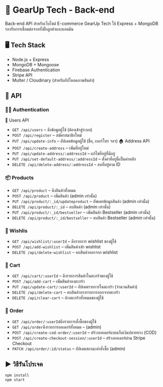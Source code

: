 # 🧠 GearUp Tech - Back-end
Back-end API สำหรับเว็บไซต์ E-commerce GearUp Tech ใช้ Express + MongoDB รองรับการเชื่อมต่อจากทั้งฝั่งลูกค้าและแอดมิน

## 🖥️ Tech Stack
- Node.js + Express
- MongoDB + Mongoose
- Firebase Authentication
- Stripe API
- Multer / Cloudinary (สำหรับอัปโหลดภาพสินค้า)

## 🔄 API

### 🧑‍💼 Authentication
👤 Users API
- `GET /api/users` – ดึงข้อมูลผู้ใช้ (ต้องเข้าสู่ระบบ)
- `POST /api/register` – สมัครสมาชิกใหม่
- `PUT /api/update-info` – อัปเดตข้อมูลผู้ใช้ (ชื่อ, เบอร์โทร ฯลฯ)
🏠 Address API
- `POST /api/create-address` – เพิ่มที่อยู่ใหม่
- `PUT /api/update-address/:addressId` – แก้ไขที่อยู่ที่มีอยู่
- `PUT /api/set-default-address/:addressId` – ตั้งค่าที่อยู่นี้เป็นค่าหลัก
- `DELETE /api/delete-address/:addressId` – ลบที่อยู่ตาม ID

### 📦 Products
- `GET /api/product` – ดึงสินค้าทั้งหมด
- `POST /api/product` – เพิ่มสินค้า (admin เท่านั้น)
- `PUT /api/product/:_id/updateproduct` – อัพเดทข้อมูลสินค้า (admin เท่านั้น)
- `DELETE /api/product/:_id` – ลบสินค้า (admin เท่านั้น)
- `PUT /api/product/:_id/bestseller` – เพิ่มสินค้า Bestseller (admin เท่านั้น)
- `DELETE /api/product/:_id/bestseller` – ลบสินค้า Bestseller (admin เท่านั้น)

### 💖 Wishlis
- `GET /api/wishlist/:userId` – ดึงรายการ wishlist ของผู้ใช้
- `POST /api/add-wishlist` – เพิ่มสินค้าเข้า wishlist
- `DELETE /api/delete-wishlist` – ลบสินค้าออกจาก wishlist

### 🛒 Cart
- `GET /api/cart/:userId` – ดึงรายการสินค้าในตะกร้าของผู้ใช้
- `POST /api/add-cart` – เพิ่มสินค้าลงตะกร้า
- `PUT /api/update-cart/:userId` – อัปเดตรายการในตะกร้า (จำนวนสินค้า)
- `DELETE /api/delete-cart` – ลบสินค้าบางรายการออกจากตะกร้า
- `DELETE /api/clear-cart` – ล้างตะกร้าทั้งหมดของผู้ใช้

### 🚚 Order
- `GET /api/order/:userId`ดึงรายการสั่งซื้อของผู้ใช้
- `GET /api/order`ดึงรายการออเดอร์ทั้งหมด – (admin)
- `POST /api/create-cod-order/:userId` – สร้างออเดอร์แบบเก็บเงินปลายทาง (COD)
- `POST /api/create-checkout-session/:userId` – สร้างออเดอร์ผ่าน Stripe Checkout
- `PATCH /api/order/:id/status` – อัปเดตสถานะคำสั่งซื้อ (admin)

## ▶️ วิธีรันโปรเจค
```bash
npm install
npm start
